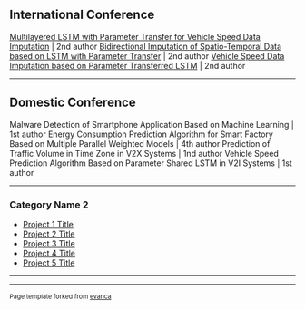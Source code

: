 ## International Conference

[Multilayered LSTM with Parameter Transfer for Vehicle Speed Data Imputation](ttps://drive.google.com/file/d/1rgu-s9ayBmm7TkDw93G8s3TAcoJ6AIWx/view?usp=sharing) | 2nd author
[Bidirectional Imputation of Spatio-Temporal Data based on LSTM with Parameter Transfer](https://drive.google.com/file/d/1dTlp3x6el-hm_ZojL_NnxsCrYlZuOAZj/view?usp=sharing) | 2nd author
[Vehicle Speed Data Imputation based on Parameter Transferred LSTM](https://drive.google.com/file/d/1dTlp3x6el-hm_ZojL_NnxsCrYlZuOAZj/view?usp=sharing) | 2nd author

---

## Domestic Conference

Malware Detection of Smartphone Application Based on Machine Learning | 1st author
Energy Consumption Prediction Algorithm for Smart Factory Based on Multiple Parallel Weighted Models | 4th author
Prediction of Traffic Volume in Time Zone in V2X Systems | 1nd author
Vehicle Speed Prediction Algorithm Based on Parameter Shared LSTM in V2I Systems | 1st author

---

### Category Name 2

- [Project 1 Title](http://example.com/)
- [Project 2 Title](http://example.com/)
- [Project 3 Title](http://example.com/)
- [Project 4 Title](http://example.com/)
- [Project 5 Title](http://example.com/)

---




---
<p style="font-size:11px">Page template forked from <a href="https://github.com/evanca/quick-portfolio">evanca</a></p>
<!-- Remove above link if you don't want to attibute -->
